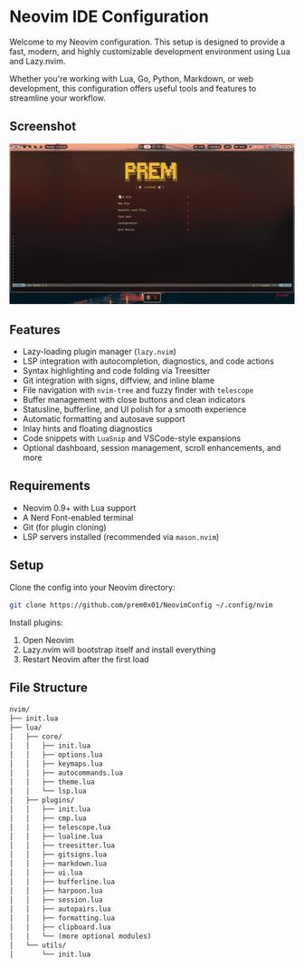 # Neovim IDE Configuration

Welcome to my Neovim configuration. This setup is designed to provide a fast, modern, and highly customizable development environment using Lua and Lazy.nvim.

Whether you're working with Lua, Go, Python, Markdown, or web development, this configuration offers useful tools and features to streamline your workflow.

## Screenshot

![Neovim IDE Preview](assets/screenshot.jpg)

## Features

- Lazy-loading plugin manager (`lazy.nvim`)
- LSP integration with autocompletion, diagnostics, and code actions
- Syntax highlighting and code folding via Treesitter
- Git integration with signs, diffview, and inline blame
- File navigation with `nvim-tree` and fuzzy finder with `telescope`
- Buffer management with close buttons and clean indicators
- Statusline, bufferline, and UI polish for a smooth experience
- Automatic formatting and autosave support
- Inlay hints and floating diagnostics
- Code snippets with `LuaSnip` and VSCode-style expansions
- Optional dashboard, session management, scroll enhancements, and more

## Requirements

- Neovim 0.9+ with Lua support
- A Nerd Font-enabled terminal
- Git (for plugin cloning)
- LSP servers installed (recommended via `mason.nvim`)

## Setup

Clone the config into your Neovim directory:

```bash
git clone https://github.com/prem0x01/NeovimConfig ~/.config/nvim
````

Install plugins:

1. Open Neovim
2. Lazy.nvim will bootstrap itself and install everything
3. Restart Neovim after the first load

## File Structure

```
nvim/
├── init.lua
├── lua/
│   ├── core/
│   │   ├── init.lua
│   │   ├── options.lua
│   │   ├── keymaps.lua
│   │   ├── autocommands.lua
│   │   ├── theme.lua
│   │   └── lsp.lua
│   ├── plugins/
│   │   ├── init.lua
│   │   ├── cmp.lua
│   │   ├── telescope.lua
│   │   ├── lualine.lua
│   │   ├── treesitter.lua
│   │   ├── gitsigns.lua
│   │   ├── markdown.lua
│   │   ├── ui.lua
│   │   ├── bufferline.lua
│   │   ├── harpoon.lua
│   │   ├── session.lua
│   │   ├── autopairs.lua
│   │   ├── formatting.lua
│   │   ├── clipboard.lua
│   │   └── (more optional modules)
│   └── utils/
│       └── init.lua
```
